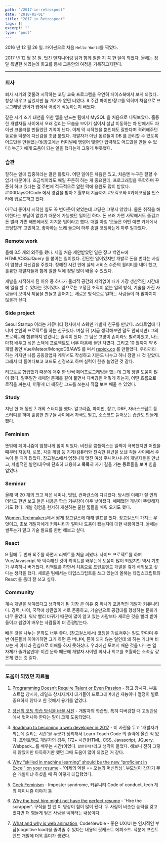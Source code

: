 ```yaml
---
path: "/2017-in-retrospect"
date: "2018-01-01"
title: "2017 in Retrospect"
tags: []
excerpt: ""
type: "post"
---
```


2016 년 12 월 26 일. 파이썬으로 처음 `Hello World`를 찍었다.

2017 년 12 월 31 일. 멋진 엔지니어링 팀과 함께 일한 지 꼭 한 달이 되었다. 올해는 정말 특별한 해였는데 회고를 통해 그동안의 여정을 기록하고자한다.

---

### 퇴사

퇴사 시기와 맞물려 시작하는 코딩 교육 프로그램을 우연히 페이스북에서 보게 되었다. 항상 배우고 싶었지만 늘 계기가 없던 터였다. 8 주간 파이썬/장고를 익히며 처음으로 프로그래밍 언어가 웹에서 어떻게 작동하는지 배웠다.

같은 시기 조기 대선을 위한 앱을 만드는 팀에서 MySQL 을 처음으로 다뤄보았다. 훌륭한 개발자들 사이에서 오래 걸리는 모습을 보이기 싫어서 설날 이동하는 차 안에서도 파이썬 크롤러를 만들었던 기억이 난다. 이제 막 시작했을 뿐인데도 잘한다며 격려해주던 동료들 덕분에 자신감을 조금 붙였다. 개발자가 아닌 동료들이 DB 를 관리할 수 있도록 어드민을 만들었는데(장고에선 터미널에 명령어 몇줄만 입력해도 어드민을 만들 수 있다) 누군가에게 도움이 되는 일을 했다는게 그렇게 뿌듯했다.

### 습관

잘하는 일에 집중하라는 말은 틀렸다. 어떤 일이든 처음은 있고, 처음엔 누구든 잘할 수 없기 때문이다. 조금씩이라도 매일 꾸준히 하는 게 중요한데, 프로그래밍을 독학하며 꾸준히 하고 있다는 걸 주변에 적극적으로 알린 덕에 응원도 많이 받았다. #100DaysOfCode 에서 영감을 받아 2 월부터 지금까지 #모각코와 #카페코딩을 인스타에 업로드하고 있다.

아무리 좋아서 시작한 일도 꼭 번아웃이 왔었는데 코딩은 그렇지 않았다. 물론 취직을 해야한다는 부담이 없었기 때문에 가능했던 일이긴 하다. 돈 쓰러 가면 사막에서도 즐겁고 돈 벌러 가면 해변에서도 지겨운 법이라고 했다. 매일 아침 ‘오늘은 어떤 예쁜 카페에서 코딩할까’ 고민하고, 좋아하는 노래 들으며 하루 종일 코딩하는게 하루 일과였다.

### Remote work

올해 3.5 개의 외주를 했다. 제일 처음 제안받았던 일은 장고 백엔드에 HTML/CSS/JQuery 를 붙이는 일이었다. 간단한 일이었지만 개발로 돈을 번다는 사실이 엄청난 자신감을 주었다. 정해진 시간 안에 실제 서비스 수준의 퀄리티를 내야 했고, 훌륭한 개발자들과 함께 일한 덕에 정말 많이 배울 수 있었다.

개발을 시작하게 된 이유 중 하나가 물리적 공간의 제약없이 내가 가장 생산적인 시간대에 일을 할 수 있다는 것이었다. 앞으로는 고정된 조직이 없는 일의 방식, 기술을 가진 사람들이 모여서 제품을 만들고 흩어지는 새로운 방식으로 일하는 사람들이 더 많아지지 않을까 싶다.

### Side project

Seoul Startup 이라는 커뮤니티 행사에서 스웨덴 개발자 친구를 만났다. 스타트업에 다니며 본인의 프로젝트를 하는 친구였다. 며칠 뒤 (지금 생각해보면 말도 안되지만) 그의 프로젝트에 합류하지 않겠냐는 슬랙이 왔다. 그 팀은 고양이 손이라도 빌려야했고, 나도 마침 배우고 싶은 스택에 프로젝트도 너무 마음에 들던 차였다. 그리고 10 월까지 약 6 개월 동안 Vue/Meteor/MongoDB/AWS 를 써서 [repick.co](https://repick.co) 를 만들었다. 우리끼리 하는 거지만 나름 공동창업자 계약서도 작성하고 지분도 나누고 하니 정말 내 것 같았다. 그래서 더 들여다보고 코드도 신경쓰고 하며 실력이 한층 늘었던 것 같다.

리모트로 협업했기 때문에 매주 한 번씩 페어프로그래밍을 했는데 그게 정말 도움이 많이 됐다. 일주일간 헤매던 문제를 같이 풀면서 디버깅은 어떻게 하는지, 어떤 흐름으로 로직을 짜는지, 어떻게 더 깨끗한 코드를 쓰는지 직접 보며 배울 수 있었다.

### Study

지난 한 해 동안 7 개의 스터디를 했다. 알고리즘, 파이썬, 장고, DRF, 자바스크립트 등 스터디를 하며 훌륭한 친구들 사이에서 자극도 받고, 소스코드 뜯어보는 습관도 만들게 됐다.

### Feminism

뜻밖에 페미니즘이 엄청나게 힘이 되었다. 비전공 콤플렉스는 일찍이 극복했지만 어렸을 때부터 자동차, 로봇, 각종 게임 등 기계/컴퓨터와 친숙한 유년을 보낸 긱들 사이에서 주눅이 들 때가 많았다. 장고걸스에서 엄청나게 멋진 여성 주니어/시니어 개발자들을 만났고, 차별적인 발언/대우에 단호히 대응하고 묵묵히 자기 길을 가는 동료들을 보며 힘을 얻었다.

### Seminar

올해 약 20 개의 크고 작은 세미나, 밋업, 컨퍼런스에 다녀왔다. 당시엔 이해가 잘 안되더라도 한번 보고 들은 내용은 학습 거부감이 아주 낮아졌다. 애매했던 개념이 뚜렷해지기도 했다. 개발 경험을 현저히 개선하는 쿨한 툴들을 배워 오기도 했다.

[Women Techmakers​](https://wtm-kr2017.firebaseapp.com/) 에서 짧게 장고걸스에 대해 발표를 했다. 장고걸스의 가치는 무엇이고, 초보 개발자에게 커뮤니티가 얼마나 도움이 됐는지에 대한 내용이었다. 올해는 썰푸는거 말고 기술 발표를 한번 해보고 싶다.

### React

9 월에 두 번째 외주를 하면서 리액트를 처음 써봤다. 사이드 프로젝트를 하며 Vue/Javascript 와 익숙해진 것이 리액트를 배우는데 도움이 많이 되었지만 역시 기초가 부족하니 버거웠다. 리액트를 하면서 처음으로 프런트엔드 개발을 깊게 배워보고 싶다는 생각을 했다. 새로운 팀에서는 타입스크립트를 쓰고 있는데 올해는 타입스크립트와 React 를 좀더 잘 쓰고 싶다.

### Community

계속 개발을 해야겠다고 생각하게 된 가장 큰 이유 중 하나가 포용적인 개발자 커뮤니티다. 경력, 나이, 국적에 상관없이 서로 존중하고, 기술만으로 공감대를 형성하는 문화가 너무 좋았다. 워낙 빨리 바뀌기 때문에 많이 알고 있는 사람보다 새로운 것을 빨리 받아들이고 쉼없이 배우는 사람들이 더 존경받는다.

배운 것을 나누는 문화도 너무 좋다. (장고걸스에서) 코딩을 가르쳐주는 일도 한다며 주변 어른들께 이야기하면 그거 하면 돈 버냐며, 돈이 되지 않는 일인데 왜 하는 거냐며 비꼬는 게 아니라 진심으로 이해를 하지 못하셨다. 우리에겐 모여서 배운 것을 나누는 일 자체가 즐거움인데! 이런 문화 때문에 개발자 사이엔 회사나 학교를 초월하는 소속감 같은게 있는 것 같다.

---

### 도움이 되었던 자료들

1. [Programming Doesn’t Require Talent or Even Passion](https://medium.com/@WordcorpGlobal/programming-doesnt-require-talent-or-even-passion-11422270e1e4) - 장고 창시자, 부트스트랩 창시자, 레일즈 창시자까지 대가들이 프로그래머에겐 재능이나 열정이 별로 중요하지 않다고 한 것에서 용기를 얻었다.

2. [당신의 코딩 학습 방식을 바꿀 사진](https://joshua1988.github.io/web_dev/change-the-way-you-learn-to-code/) - 개발자의 학습법. 특히 디버깅할 때 고정관념에서 벗어나야 한다는 말이 크게 도움되었다.

3. [Roadmap to becoming a web developer in 2017](https://github.com/kamranahmedse/developer-roadmap) - 이 사진을 두고 '개발자가 되는데 걸리는 시간'을 누군가 정리해서 Learn Teach Code 의 슬랙에 올린 적 있다. 프런트엔드 개발자의 경우, 172+ 시간(HTML, CSS, Javascript, JQuery, Webpack...를 배우는 시간)이었다. `할만한데?`라고 생각이 들었다. 해보니 전혀 그렇지 않았지만 아득하기만 했던 그때 도움이 많이 되었던 거 같다.

4. [Why “skilled in machine learning” should be the new “proficient in Excel” on your resume](https://qz.com/1006379/the-best-resumes-will-soon-have-skilled-in-machine-learning-instead-of-proficient-in-excel/) - '어제의 엑셀 == 오늘의 머신러닝'. 부모님이 갑자기 무슨 개발이냐 하셨을 때 꼭 이렇게 대답했었다.

5. [Geek Feminism](https://geekfeminism.org/) - Imposter syndrome, 커뮤니티 Code of conduct, tech 계의 페미니즘 이야기 등

6. [Why the best hire might not have the perfect resume](https://www.ted.com/talks/regina_hartley_why_the_best_hire_might_not_have_the_perfect_resume?utm_campaign=social&utm_medium=referral&utm_source=facebook.com&utm_content=talk&utm_term=business) - 'Hire the scrapper'. 구직을 할 땐 이 영상이 힘이 많이 됐다. 두 사람이 비슷한 능력을 갖고 있다면 더 힘들게 얻은 사람을 택하라는 내용이다.

7. [What and why is web animation](https://www.codenewbie.org/podcast/what-and-why-is-web-animation), CodeNewbie - 좋은 UX/UI 는 인지적인 부담(cognitive load)을 줄여줄 수 있다는 내용의 팟캐스트 에피소드. 덕분에 프런트엔드 개발에 더욱 흥미가 생겼다.
